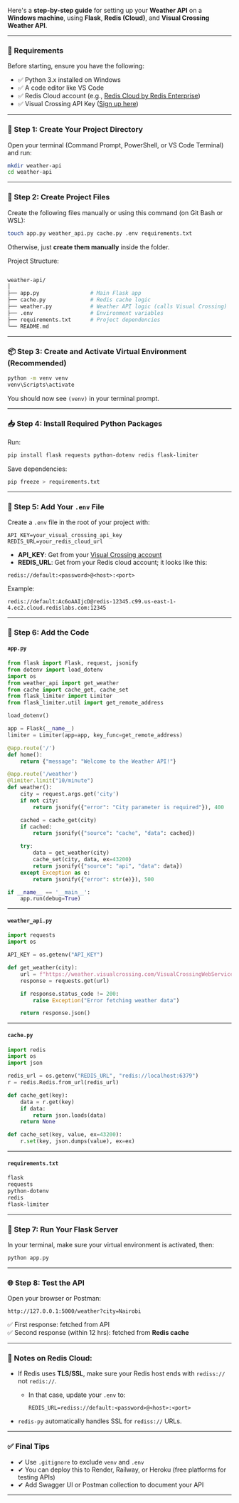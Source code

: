 Here's a **step-by-step guide** for setting up your **Weather API** on a **Windows machine**, using **Flask**, **Redis (Cloud)**, and **Visual Crossing Weather API**.

---

### 🧰 Requirements

Before starting, ensure you have the following:

- ✅ Python 3.x installed on Windows
- ✅ A code editor like VS Code
- ✅ Redis Cloud account (e.g., [Redis Cloud by Redis Enterprise](https://redis.com/redis-enterprise/cloud/))
- ✅ Visual Crossing API Key ([Sign up here](https://www.visualcrossing.com/weather-api))

---

### 🧱 Step 1: Create Your Project Directory

Open your terminal (Command Prompt, PowerShell, or VS Code Terminal) and run:

```bash
mkdir weather-api
cd weather-api
```

---

### 📄 Step 2: Create Project Files

Create the following files manually or using this command (on Git Bash or WSL):

```bash
touch app.py weather_api.py cache.py .env requirements.txt
```

Otherwise, just **create them manually** inside the folder.

Project Structure:

```bash

weather-api/
│
├── app.py                # Main Flask app
├── cache.py              # Redis cache logic
├── weather.py            # Weather API logic (calls Visual Crossing)
├── .env                  # Environment variables
├── requirements.txt      # Project dependencies
└── README.md

```

---

### 📦 Step 3: Create and Activate Virtual Environment (Recommended)

```bash
python -m venv venv
venv\Scripts\activate
```

You should now see `(venv)` in your terminal prompt.

---

### 📥 Step 4: Install Required Python Packages

Run:

```bash
pip install flask requests python-dotenv redis flask-limiter
```

Save dependencies:

```bash
pip freeze > requirements.txt
```

---

### 🧪 Step 5: Add Your `.env` File

Create a `.env` file in the root of your project with:

```env
API_KEY=your_visual_crossing_api_key
REDIS_URL=your_redis_cloud_url
```

- **API_KEY**: Get from your [Visual Crossing account](https://www.visualcrossing.com/weather-api)
- **REDIS_URL**: Get from your Redis cloud account; it looks like this:

```
redis://default:<password>@<host>:<port>
```

Example:

```
redis://default:Ac6oAAIjcD@redis-12345.c99.us-east-1-4.ec2.cloud.redislabs.com:12345
```

---

### 🧠 Step 6: Add the Code

#### `app.py`

```python
from flask import Flask, request, jsonify
from dotenv import load_dotenv
import os
from weather_api import get_weather
from cache import cache_get, cache_set
from flask_limiter import Limiter
from flask_limiter.util import get_remote_address

load_dotenv()

app = Flask(__name__)
limiter = Limiter(app=app, key_func=get_remote_address)

@app.route('/')
def home():
    return {"message": "Welcome to the Weather API!"}

@app.route('/weather')
@limiter.limit("10/minute")
def weather():
    city = request.args.get('city')
    if not city:
        return jsonify({"error": "City parameter is required"}), 400

    cached = cache_get(city)
    if cached:
        return jsonify({"source": "cache", "data": cached})

    try:
        data = get_weather(city)
        cache_set(city, data, ex=43200)
        return jsonify({"source": "api", "data": data})
    except Exception as e:
        return jsonify({"error": str(e)}), 500

if __name__ == '__main__':
    app.run(debug=True)
```

---

#### `weather_api.py`

```python
import requests
import os

API_KEY = os.getenv("API_KEY")

def get_weather(city):
    url = f"https://weather.visualcrossing.com/VisualCrossingWebServices/rest/services/timeline/{city}?unitGroup=metric&key={API_KEY}&contentType=json"
    response = requests.get(url)

    if response.status_code != 200:
        raise Exception("Error fetching weather data")

    return response.json()
```

---

#### `cache.py`

```python
import redis
import os
import json

redis_url = os.getenv("REDIS_URL", "redis://localhost:6379")
r = redis.Redis.from_url(redis_url)

def cache_get(key):
    data = r.get(key)
    if data:
        return json.loads(data)
    return None

def cache_set(key, value, ex=43200):
    r.set(key, json.dumps(value), ex=ex)
```

---

#### `requirements.txt`

```txt
flask
requests
python-dotenv
redis
flask-limiter
```

---

### 🧪 Step 7: Run Your Flask Server

In your terminal, make sure your virtual environment is activated, then:

```bash
python app.py
```

---

### 🌐 Step 8: Test the API

Open your browser or Postman:

```
http://127.0.0.1:5000/weather?city=Nairobi
```

✅ First response: fetched from API  
✅ Second response (within 12 hrs): fetched from **Redis cache**

---

### 🔐 Notes on Redis Cloud:

- If Redis uses **TLS/SSL**, make sure your Redis host ends with `rediss://` not `redis://`.
    
    - In that case, update your `.env` to:
        
        ```
        REDIS_URL=rediss://default:<password>@<host>:<port>
        ```
        
- `redis-py` automatically handles SSL for `rediss://` URLs.

---

### ✅ Final Tips

- ✔ Use `.gitignore` to exclude `venv` and `.env`
- ✔ You can deploy this to Render, Railway, or Heroku (free platforms for testing APIs)
- ✔ Add Swagger UI or Postman collection to document your API

---
